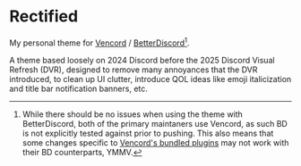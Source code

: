 # Rectified

My personal theme for [Vencord](https://vencord.dev) / [BetterDiscord](https://betterdiscord.app)[^1].

A theme based loosely on 2024 Discord before the 2025 Discord Visual Refresh (DVR), designed to remove many annoyances that the DVR introduced, to clean up UI clutter, introduce QOL ideas like emoji italicization and title bar notification banners, etc.

[^1]: While there should be no issues when using the theme with BetterDiscord, both of the primary maintaners use Vencord, as such BD is not explicitly tested against prior to pushing. This also means that some changes specific to [Vencord's bundled plugins](https://vencord.dev/plugins) may not work with their BD counterparts, YMMV.
